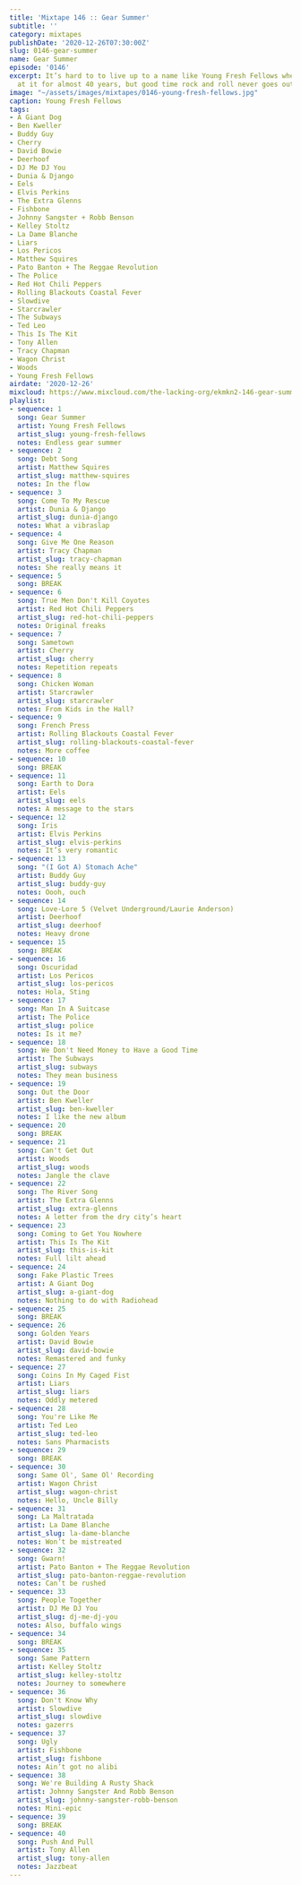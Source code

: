 ```yaml
---
title: 'Mixtape 146 :: Gear Summer'
subtitle: ''
category: mixtapes
publishDate: '2020-12-26T07:30:00Z'
slug: 0146-gear-summer
name: Gear Summer
episode: '0146'
excerpt: It’s hard to to live up to a name like Young Fresh Fellows when you’ve been
  at it for almost 40 years, but good time rock and roll never goes out of style.
image: "~/assets/images/mixtapes/0146-young-fresh-fellows.jpg"
caption: Young Fresh Fellows
tags:
- A Giant Dog
- Ben Kweller
- Buddy Guy
- Cherry
- David Bowie
- Deerhoof
- DJ Me DJ You
- Dunia & Django
- Eels
- Elvis Perkins
- The Extra Glenns
- Fishbone
- Johnny Sangster + Robb Benson
- Kelley Stoltz
- La Dame Blanche
- Liars
- Los Pericos
- Matthew Squires
- Pato Banton + The Reggae Revolution
- The Police
- Red Hot Chili Peppers
- Rolling Blackouts Coastal Fever
- Slowdive
- Starcrawler
- The Subways
- Ted Leo
- This Is The Kit
- Tony Allen
- Tracy Chapman
- Wagon Christ
- Woods
- Young Fresh Fellows
airdate: '2020-12-26'
mixcloud: https://www.mixcloud.com/the-lacking-org/ekmkn2-146-gear-summer/
playlist:
- sequence: 1
  song: Gear Summer
  artist: Young Fresh Fellows
  artist_slug: young-fresh-fellows
  notes: Endless gear summer
- sequence: 2
  song: Debt Song
  artist: Matthew Squires
  artist_slug: matthew-squires
  notes: In the flow
- sequence: 3
  song: Come To My Rescue
  artist: Dunia & Django
  artist_slug: dunia-django
  notes: What a vibraslap
- sequence: 4
  song: Give Me One Reason
  artist: Tracy Chapman
  artist_slug: tracy-chapman
  notes: She really means it
- sequence: 5
  song: BREAK
- sequence: 6
  song: True Men Don't Kill Coyotes
  artist: Red Hot Chili Peppers
  artist_slug: red-hot-chili-peppers
  notes: Original freaks
- sequence: 7
  song: Sametown
  artist: Cherry
  artist_slug: cherry
  notes: Repetition repeats
- sequence: 8
  song: Chicken Woman
  artist: Starcrawler
  artist_slug: starcrawler
  notes: From Kids in the Hall?
- sequence: 9
  song: French Press
  artist: Rolling Blackouts Coastal Fever
  artist_slug: rolling-blackouts-coastal-fever
  notes: More coffee
- sequence: 10
  song: BREAK
- sequence: 11
  song: Earth to Dora
  artist: Eels
  artist_slug: eels
  notes: A message to the stars
- sequence: 12
  song: Iris
  artist: Elvis Perkins
  artist_slug: elvis-perkins
  notes: It’s very romantic
- sequence: 13
  song: "(I Got A) Stomach Ache"
  artist: Buddy Guy
  artist_slug: buddy-guy
  notes: Oooh, ouch
- sequence: 14
  song: Love-Lore 5 (Velvet Underground/Laurie Anderson)
  artist: Deerhoof
  artist_slug: deerhoof
  notes: Heavy drone
- sequence: 15
  song: BREAK
- sequence: 16
  song: Oscuridad
  artist: Los Pericos
  artist_slug: los-pericos
  notes: Hola, Sting
- sequence: 17
  song: Man In A Suitcase
  artist: The Police
  artist_slug: police
  notes: Is it me?
- sequence: 18
  song: We Don't Need Money to Have a Good Time
  artist: The Subways
  artist_slug: subways
  notes: They mean business
- sequence: 19
  song: Out the Door
  artist: Ben Kweller
  artist_slug: ben-kweller
  notes: I like the new album
- sequence: 20
  song: BREAK
- sequence: 21
  song: Can't Get Out
  artist: Woods
  artist_slug: woods
  notes: Jangle the clave
- sequence: 22
  song: The River Song
  artist: The Extra Glenns
  artist_slug: extra-glenns
  notes: A letter from the dry city’s heart
- sequence: 23
  song: Coming to Get You Nowhere
  artist: This Is The Kit
  artist_slug: this-is-kit
  notes: Full lilt ahead
- sequence: 24
  song: Fake Plastic Trees
  artist: A Giant Dog
  artist_slug: a-giant-dog
  notes: Nothing to do with Radiohead
- sequence: 25
  song: BREAK
- sequence: 26
  song: Golden Years
  artist: David Bowie
  artist_slug: david-bowie
  notes: Remastered and funky
- sequence: 27
  song: Coins In My Caged Fist
  artist: Liars
  artist_slug: liars
  notes: Oddly metered
- sequence: 28
  song: You're Like Me
  artist: Ted Leo
  artist_slug: ted-leo
  notes: Sans Pharmacists
- sequence: 29
  song: BREAK
- sequence: 30
  song: Same Ol', Same Ol' Recording
  artist: Wagon Christ
  artist_slug: wagon-christ
  notes: Hello, Uncle Billy
- sequence: 31
  song: La Maltratada
  artist: La Dame Blanche
  artist_slug: la-dame-blanche
  notes: Won’t be mistreated
- sequence: 32
  song: Gwarn!
  artist: Pato Banton + The Reggae Revolution
  artist_slug: pato-banton-reggae-revolution
  notes: Can’t be rushed
- sequence: 33
  song: People Together
  artist: DJ Me DJ You
  artist_slug: dj-me-dj-you
  notes: Also, buffalo wings
- sequence: 34
  song: BREAK
- sequence: 35
  song: Same Pattern
  artist: Kelley Stoltz
  artist_slug: kelley-stoltz
  notes: Journey to somewhere
- sequence: 36
  song: Don't Know Why
  artist: Slowdive
  artist_slug: slowdive
  notes: gazerrs
- sequence: 37
  song: Ugly
  artist: Fishbone
  artist_slug: fishbone
  notes: Ain’t got no alibi
- sequence: 38
  song: We're Building A Rusty Shack
  artist: Johnny Sangster And Robb Benson
  artist_slug: johnny-sangster-robb-benson
  notes: Mini-epic
- sequence: 39
  song: BREAK
- sequence: 40
  song: Push And Pull
  artist: Tony Allen
  artist_slug: tony-allen
  notes: Jazzbeat
---
```


